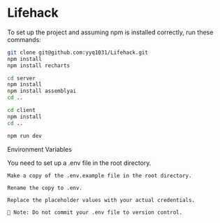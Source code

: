 # Lifehack

To set up the project and assuming npm is installed correctly, run these commands:

```bash
git clone git@github.com:yyq1031/Lifehack.git
npm install
npm install recharts

cd server
npm install
npm install assemblyai
cd ..

cd client
npm install
cd ..

npm run dev
```

Environment Variables

You need to set up a .env file in the root directory.

    Make a copy of the .env.example file in the root directory.

    Rename the copy to .env.

    Replace the placeholder values with your actual credentials.

    🔐 Note: Do not commit your .env file to version control.
